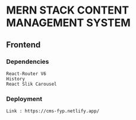 # MERN STACK CONTENT MANAGEMENT SYSTEM

## Frontend 

### Dependencies
    React-Router V6
    History
    React Slik Carousel

### Deployment
    Link : https://cms-fyp.netlify.app/
